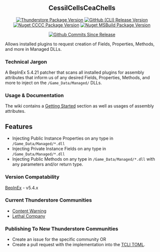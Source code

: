 <div align="center">

## CessilCellsCeaChells
[![Thunderstore Package Version](https://img.shields.io/thunderstore/v/www_Day_Dream/CessilCellsCeaChells?style=plastic&logo=thunderstore&color=%233498db&label=TS)](https://thunderstore.io/c/content-warning/p/www_Day_Dream/CessilCellsCeaChells/)
[![GitHub (CLI) Release Version](https://img.shields.io/github/v/release/wwwDayDream/CessilCellsCeaChells?style=plastic&logo=github&color=%233498db&label=CLI)]()
[![Nuget CCCC Package Version](https://img.shields.io/nuget/v/CessilCellsCeaChells?style=plastic&logo=nuget&color=%23004880&label=CCCC)](https://www.nuget.org/packages/CessilCellsCeaChells)
[![Nuget MSBuild Package Version](https://img.shields.io/nuget/v/CessilCellsCeaChells.MSBuild?style=plastic&logo=nuget&color=%23004880&label=MSBuild)](https://www.nuget.org/packages/CessilCellsCeaChells.MSBuild)

[![Github Commits Since Release](https://img.shields.io/github/commits-since/wwwDayDream/CessilCellsCeaChells/latest?style=plastic&logo=github&color=%23995500)]()
</div>
Allows installed plugins to request creation of Fields, Properties, Methods, and more in Managed DLLs.

### Technical Jargon
A BepInEx 5.4.21 patcher that scans all installed plugins for assembly attributes that inform us of any desired Fields, Properties, Methods, and more to inject on the `/Game_Data/Managed/` DLLs.

### Usage & Documentation
The wiki contains a [Getting Started](https://github.com/wwwDayDream/CessilCellsCeaChells/wiki) section as well as usages of assembly attributes.

## Features
- Injecting Public Instance Properties on any type in `/Game_Data/Managed/*.dll`
- Injecting Private Instance Fields on any type in `/Game_Data/Managed/*.dll`
- Injecting Public Methods on any type in `/Game_Data/Managed/*.dll` with any parameters and/or return type.

### Version Compatability
[BepInEx](https://github.com/BepInEx/BepInEx/) - v5.4.x

### Current Thunderstore Communities
- [Content Warning](https://thunderstore.io/c/content-warning/p/www_Day_Dream/CessilCellsCeaChells/)
- [Lethal Company](https://thunderstore.io/c/lethal-company/p/www_Day_Dream/CessilCellsCeaChells/)

### Publishing To New Thunderstore Communities
- Create an issue for the specific community OR
- Create a pull request with the implementation into the [TCLI TOML](https://github.com/wwwDayDream/CessilCellsCeaChells/blob/master/CessilCellsCeaChells/ts-assets/thunderstore.toml).